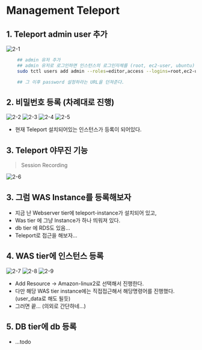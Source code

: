 # Management Teleport

## 1. Teleport admin user 추가

![2-1](../public/2-1.png)

```sh
    ## admin 유저 추가
    ## admin 유저로 로그인하면 인스턴스의 로그인자체를 (root, ec2-user, ubuntu) 로 진행할수 있게함
    sudo tctl users add admin --roles=editor,access --logins=root,ec2-user,ubuntu

    ## 그 이후 password 설정하라는 URL을 던져준다.
```

## 2. 비밀번호 등록 (차례대로 진행)

![2-2](../public/2-2.png)
![2-3](../public/2-3.png)
![2-4](../public/2-4.png)
![2-5](../public/2-5.png)

- 현재 Teleport 설치되어있는 인스턴스가 등록이 되어있다.

## 3. Teleport 야무진 기능

> Session Recording

![2-6](../public/2-6.png)

## 3. 그럼 WAS Instance를 등록해보자

- 지금 난 Webserver tier에 teleport-instance가 설치되어 있고,
- Was tier 에 그냥 Instance가 하나 띄워져 있다.
- db tier 에 RDS도 있음...
- Teleport로 접근을 해보자...

## 4. WAS tier에 인스턴스 등록

![2-7](../public/2-7.png)
![2-8](../public/2-8.png)
![2-9](../public/2-9.png)

- Add Resource -> Amazon-linux2로 선택해서 진행한다.
- 다만 해당 WAS tier instance에는 직접접근해서 해당명령어를 진행했다. (user_data로 해도 될듯)
- 그러면 끝... (의외로 간단하네...)

## 5. DB tier에 db 등록

- ...todo

